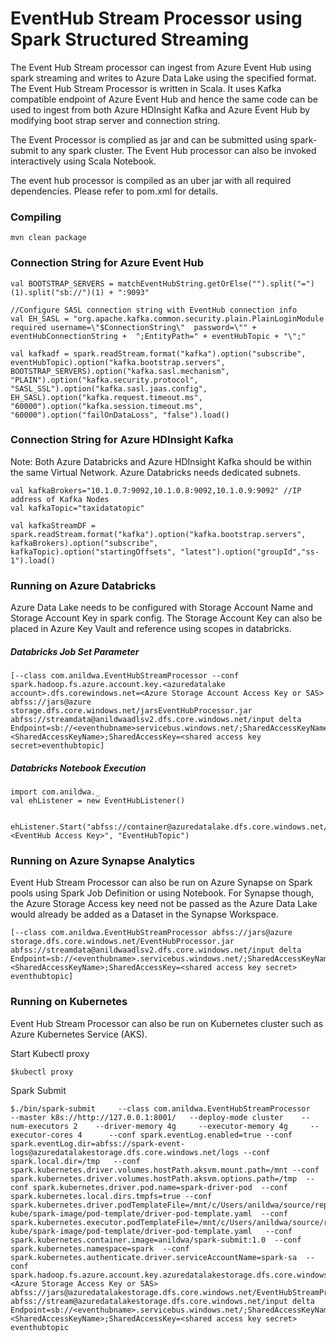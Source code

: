 # EventHub Stream Processor using Spark Structured Streaming

The Event Hub Stream processor can ingest from Azure Event Hub using spark streaming and writes to Azure Data Lake using the specified format. 
The Event Hub Stream Processor is written in Scala. 
It uses Kafka compatible endpoint of Azure Event Hub and hence the same code can be used to ingest from both Azure HDInsight Kafka and Azure Event Hub by modifying boot strap server and connection string.  

The Event Processor is complied as jar and can be submitted using spark-submit to any spark cluster. The Event Hub processor can also be invoked interactively using Scala Notebook.


The event hub processor is compiled as an uber jar with all required dependencies. Please refer to pom.xml for details.  

### Compiling

    mvn clean package

### Connection String for Azure Event Hub

    val BOOTSTRAP_SERVERS = matchEventHubString.getOrElse("").split("=")(1).split("sb://")(1) + ":9093"
        
    //Configure SASL connection string with EventHub connection info
    val EH_SASL = "org.apache.kafka.common.security.plain.PlainLoginModule required username=\"$ConnectionString\"  password=\"" + eventHubConnectionString +  ";EntityPath=" + eventHubTopic + "\";"

    val kafkadf = spark.readStream.format("kafka").option("subscribe", eventHubTopic).option("kafka.bootstrap.servers", BOOTSTRAP_SERVERS).option("kafka.sasl.mechanism", "PLAIN").option("kafka.security.protocol", "SASL_SSL").option("kafka.sasl.jaas.config", EH_SASL).option("kafka.request.timeout.ms", "60000").option("kafka.session.timeout.ms", "60000").option("failOnDataLoss", "false").load()




### Connection String for Azure HDInsight Kafka
Note: Both Azure Databricks and Azure HDInsight Kafka should be within the same Virtual Network. Azure Databricks needs dedicated subnets. 


    val kafkaBrokers="10.1.0.7:9092,10.1.0.8:9092,10.1.0.9:9092" //IP address of Kafka Nodes 
    val kafkaTopic="taxidatatopic"

    val kafkaStreamDF = spark.readStream.format("kafka").option("kafka.bootstrap.servers", kafkaBrokers).option("subscribe", kafkaTopic).option("startingOffsets", "latest").option("groupId","ss-1").load()


### Running on Azure Databricks
Azure Data Lake needs to be configured with Storage Account Name and Storage Account Key in spark config. The Storage Account Key can also be placed in Azure Key Vault and reference using scopes in databricks. 

##### Databricks Job Set Parameter
    
    [--class com.anildwa.EventHubStreamProcessor --conf spark.hadoop.fs.azure.account.key.<azuredatalake account>.dfs.corewindows.net=<Azure Storage Account Access Key or SAS> abfss://jars@azure storage.dfs.core.windows.net/jarsEventHubProcessor.jar abfss://streamdata@anildwaadlsv2.dfs.core.windows.net/input delta Endpoint=sb://<eventhubname>servicebus.windows.net/;SharedAccessKeyName=<SharedAccessKeyName>;SharedAccessKey=<shared access key secret>eventhubtopic]

##### Databricks Notebook Execution

     
    import com.anildwa._
    val ehListener = new EventHubListener()


    ehListener.Start("abfss://container@azuredatalake.dfs.core.windows.net/","delta","Endpoint=sb://eventhubname.servicebus.windows.net/;SharedAccessKeyName=RootManageSharedAccessKey;SharedAccessKey=<EventHub Access Key>", "EventHubTopic")


### Running on Azure Synapse Analytics
Event Hub Stream Processor can also be run on Azure Synapse on Spark pools using Spark Job Definition or using Notebook.
For Synapse though, the Azure Storage Access key need not be passed as the Azure Data Lake would already be added as a Dataset in the Synapse Workspace. 


    [--class com.anildwa.EventHubStreamProcessor abfss://jars@azure storage.dfs.core.windows.net/EventHubProcessor.jar abfss://streamdata@anildwaadlsv2.dfs.core.windows.net/input delta Endpoint=sb://<eventhubname>.servicebus.windows.net/;SharedAccessKeyName=<SharedAccessKeyName>;SharedAccessKey=<shared access key secret> eventhubtopic]


### Running on Kubernetes
Event Hub Stream Processor can also be run on Kubernetes cluster such as Azure Kubernetes Service (AKS).


Start Kubectl proxy 

    $kubectl proxy


Spark Submit

    $./bin/spark-submit     --class com.anildwa.EventHubStreamProcessor    --master k8s://http://127.0.0.1:8001/   --deploy-mode cluster    --num-executors 2    --driver-memory 4g     --executor-memory 4g     --executor-cores 4      --conf spark.eventLog.enabled=true --conf spark.eventLog.dir=abfss://spark-event-logs@azuredatalakestorage.dfs.core.windows.net/logs --conf spark.local.dir=/tmp   --conf spark.kubernetes.driver.volumes.hostPath.aksvm.mount.path=/mnt --conf spark.kubernetes.driver.volumes.hostPath.aksvm.options.path=/tmp  --conf spark.kubernetes.driver.pod.name=spark-driver-pod  --conf spark.kubernetes.local.dirs.tmpfs=true --conf spark.kubernetes.driver.podTemplateFile=/mnt/c/Users/anildwa/source/repos/spark-kube/spark-image/pod-template/driver-pod-template.yaml  --conf spark.kubernetes.executor.podTemplateFile=/mnt/c/Users/anildwa/source/repos/spark-kube/spark-image/pod-template/driver-pod-template.yaml   --conf spark.kubernetes.container.image=anildwa/spark-submit:1.0  --conf spark.kubernetes.namespace=spark  --conf spark.kubernetes.authenticate.driver.serviceAccountName=spark-sa  --conf spark.hadoop.fs.azure.account.key.azuredatalakestorage.dfs.core.windows.net=<Azure Storage Access Key or SAS>   abfss://jars@azuredatalakestorage.dfs.core.windows.net/EventHubStreamProcessor.jar abfss://stream@azuredatalakestorage.dfs.core.windows.net/input delta Endpoint=sb://<eventhubname>.servicebus.windows.net/;SharedAccessKeyName=<SharedAccessKeyName>;SharedAccessKey=<shared access key secret> eventhubtopic









    
